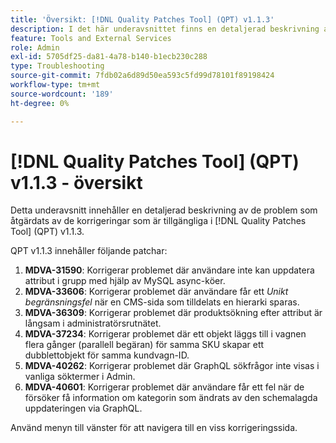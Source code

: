 ```yaml
---
title: 'Översikt: [!DNL Quality Patches Tool] (QPT) v1.1.3'
description: I det här underavsnittet finns en detaljerad beskrivning av de problem som åtgärdats av de korrigeringar som finns i  [!DNL Quality Patches Tool] (QPT) v1.1.3.
feature: Tools and External Services
role: Admin
exl-id: 5705df25-da81-4a78-b140-b1ecb230c288
type: Troubleshooting
source-git-commit: 7fdb02a6d89d50ea593c5fd99d78101f89198424
workflow-type: tm+mt
source-wordcount: '189'
ht-degree: 0%

---
```


# [!DNL Quality Patches Tool] (QPT) v1.1.3 - översikt

Detta underavsnitt innehåller en detaljerad beskrivning av de problem som åtgärdats av de korrigeringar som är tillgängliga i [!DNL Quality Patches Tool] (QPT) v1.1.3.

QPT v1.1.3 innehåller följande patchar:

1. **MDVA-31590**: Korrigerar problemet där användare inte kan uppdatera attribut i grupp med hjälp av MySQL async-köer.
1. **MDVA-33606**: Korrigerar problemet där användare får ett *Unikt begränsningsfel* när en CMS-sida som tilldelats en hierarki sparas.
1. **MDVA-36309**: Korrigerar problemet där produktsökning efter attribut är långsam i administratörsrutnätet.
1. **MDVA-37234**: Korrigerar problemet där ett objekt läggs till i vagnen flera gånger (parallell begäran) för samma SKU skapar ett dubblettobjekt för samma kundvagn-ID.
1. **MDVA-40262**: Korrigerar problemet där GraphQL sökfrågor inte visas i vanliga söktermer i Admin.
1. **MDVA-40601**: Korrigerar problemet där användare får ett fel när de försöker få information om kategorin som ändrats av den schemalagda uppdateringen via GraphQL.

Använd menyn till vänster för att navigera till en viss korrigeringssida.
